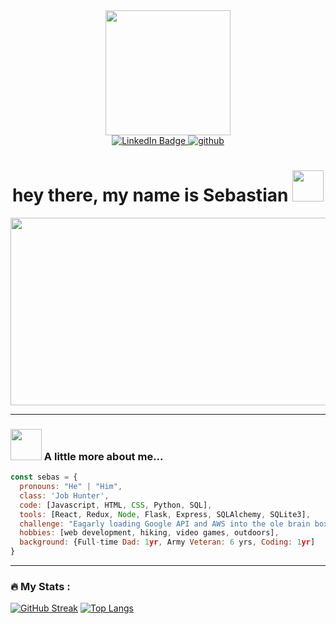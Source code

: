 
<div id="header" align="center">
  <img src="https://media.giphy.com/media/LWocZxVYEzl8Y3LWIZ/giphy.gif" width="200"/>
  <div id="badges">
  <a href="https://www.linkedin.com/in/sebastian-antonucci-014101109/">
    <img src="https://img.shields.io/badge/-LinkedIn-blue?style=flat-square&logo=Linkedin&logoColor=white" alt="LinkedIn Badge"/>
  </a>
  <a href="https://github.com/Reptar007">
    <img src="https://img.shields.io/github/followers/Reptar007?label=follow&style=social" alt="github"/>
  </a>
</div>
<img src="https://komarev.com/ghpvc/?username=Reptar007&style=flat-square&color=blue" alt=""/>
<h1>
  hey there, my name is Sebastian
  <img src="https://media.giphy.com/media/0Io4dffL1cFvgKjF3r/giphy.gif" width="50px"/>
</h1>
</div>

<div align="center">
  <img src="https://media.giphy.com/media/836HiJc7pgzy8iNXCn/giphy.gif" width="600" height="300"/>
</div>

---

### <img src="https://media.giphy.com/media/WFEpbNDqjs312EZ06H/giphy.gif" width="50"> A little more about me...  

```javascript
const sebas = {
  pronouns: "He" | "Him",
  class: 'Job Hunter',
  code: [Javascript, HTML, CSS, Python, SQL],
  tools: [React, Redux, Node, Flask, Express, SQLAlchemy, SQLite3],
  challenge: "Eagarly loading Google API and AWS into the ole brain box",
  hobbies: [web development, hiking, video games, outdoors],
  background: {Full-time Dad: 1yr, Army Veteran: 6 yrs, Coding: 1yr] 
}
```

---

### :fire: My Stats :


[![GitHub Streak](http://github-readme-streak-stats.herokuapp.com?user=Reptar007&theme=dark&background=000000)](https://git.io/streak-stats)
[![Top Langs](https://github-readme-stats.vercel.app/api/top-langs/?username=Reptar007&layout=compact&theme=vision-friendly-dark)](https://github.com/anuraghazra/github-readme-stats)



<!--
**Reptar007/Reptar007** is a ✨ _special_ ✨ repository because its `README.md` (this file) appears on your GitHub profile.

Here are some ideas to get you started:

- 🔭 I’m currently working on ...
- 🌱 I’m currently learning ...
- 👯 I’m looking to collaborate on ...
- 🤔 I’m looking for help with ...
- 💬 Ask me about ...
- 📫 How to reach me: ...
- 😄 Pronouns: ...
- ⚡ Fun fact: ...
-->
